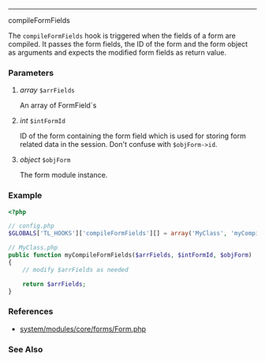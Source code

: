 ------------
compileFormFields

The `compileFormFields` hook is triggered when the fields of a form are compiled.
It passes the form fields, the ID of the form and the form object as arguments and expects the modified form fields as return value.


### Parameters ###

1. *array* `$arrFields`

	An array of FormField`s

2. *int* `$intFormId`

	ID of the form containing the form field which is used for storing form related data in the session.
	Don't confuse with `$objForm->id`.

3. *object* `$objForm`

	The form module instance.


### Example ###

```php
<?php

// config.php
$GLOBALS['TL_HOOKS']['compileFormFields'][] = array('MyClass', 'myCompileFormFields');

// MyClass.php
public function myCompileFormFields($arrFields, $intFormId, $objForm)
{
    // modify $arrFields as needed

    return $arrFields;
}
```

### References ###

- [system/modules/core/forms/Form.php](https://github.com/contao/core/blob/support/3.2/system/modules/core/forms/Form.php#L98)


### See Also ###
